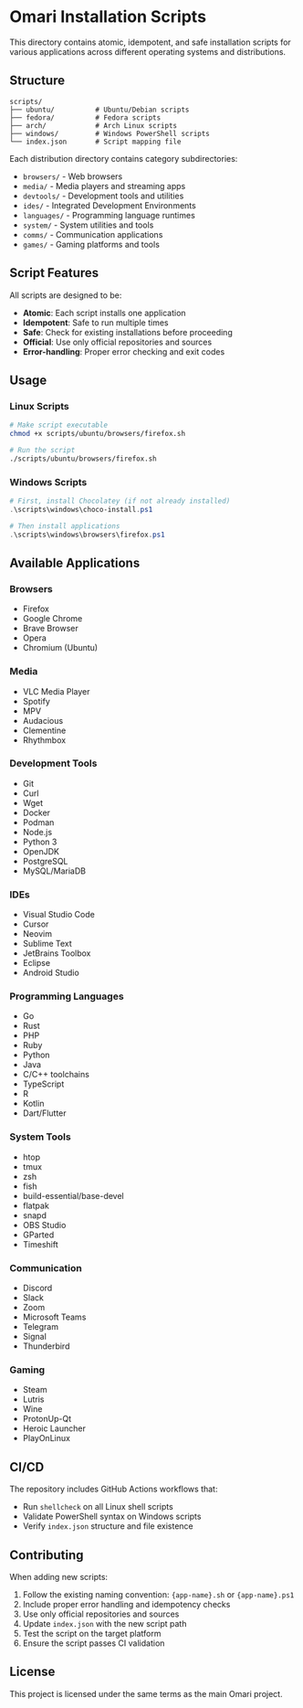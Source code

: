 # Omari Installation Scripts

This directory contains atomic, idempotent, and safe installation scripts for various applications across different operating systems and distributions.

## Structure

```
scripts/
├── ubuntu/          # Ubuntu/Debian scripts
├── fedora/          # Fedora scripts  
├── arch/            # Arch Linux scripts
├── windows/         # Windows PowerShell scripts
└── index.json       # Script mapping file
```

Each distribution directory contains category subdirectories:
- `browsers/` - Web browsers
- `media/` - Media players and streaming apps
- `devtools/` - Development tools and utilities
- `ides/` - Integrated Development Environments
- `languages/` - Programming language runtimes
- `system/` - System utilities and tools
- `comms/` - Communication applications
- `games/` - Gaming platforms and tools

## Script Features

All scripts are designed to be:

- **Atomic**: Each script installs one application
- **Idempotent**: Safe to run multiple times
- **Safe**: Check for existing installations before proceeding
- **Official**: Use only official repositories and sources
- **Error-handling**: Proper error checking and exit codes

## Usage

### Linux Scripts

```bash
# Make script executable
chmod +x scripts/ubuntu/browsers/firefox.sh

# Run the script
./scripts/ubuntu/browsers/firefox.sh
```

### Windows Scripts

```powershell
# First, install Chocolatey (if not already installed)
.\scripts\windows\choco-install.ps1

# Then install applications
.\scripts\windows\browsers\firefox.ps1
```

## Available Applications

### Browsers
- Firefox
- Google Chrome
- Brave Browser
- Opera
- Chromium (Ubuntu)

### Media
- VLC Media Player
- Spotify
- MPV
- Audacious
- Clementine
- Rhythmbox

### Development Tools
- Git
- Curl
- Wget
- Docker
- Podman
- Node.js
- Python 3
- OpenJDK
- PostgreSQL
- MySQL/MariaDB

### IDEs
- Visual Studio Code
- Cursor
- Neovim
- Sublime Text
- JetBrains Toolbox
- Eclipse
- Android Studio

### Programming Languages
- Go
- Rust
- PHP
- Ruby
- Python
- Java
- C/C++ toolchains
- TypeScript
- R
- Kotlin
- Dart/Flutter

### System Tools
- htop
- tmux
- zsh
- fish
- build-essential/base-devel
- flatpak
- snapd
- OBS Studio
- GParted
- Timeshift

### Communication
- Discord
- Slack
- Zoom
- Microsoft Teams
- Telegram
- Signal
- Thunderbird

### Gaming
- Steam
- Lutris
- Wine
- ProtonUp-Qt
- Heroic Launcher
- PlayOnLinux

## CI/CD

The repository includes GitHub Actions workflows that:
- Run `shellcheck` on all Linux shell scripts
- Validate PowerShell syntax on Windows scripts
- Verify `index.json` structure and file existence

## Contributing

When adding new scripts:

1. Follow the existing naming convention: `{app-name}.sh` or `{app-name}.ps1`
2. Include proper error handling and idempotency checks
3. Use only official repositories and sources
4. Update `index.json` with the new script path
5. Test the script on the target platform
6. Ensure the script passes CI validation

## License

This project is licensed under the same terms as the main Omari project.
